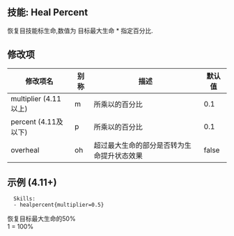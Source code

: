 技能: Heal Percent
--------------------------

恢复目技能标生命,数值为 目标最大生命 * 指定百分比.

修改项
----------

| 修改项名 | 别称    | 描述                                                                                                    | 默认值 |
|-----------|------------|----------------------------------------------------------------------------------------------------------------|---------------|
| multiplier (4.11以上)           | m | 所乘以的百分比         | 0.1    |
| percent (4.11及以下)           | p | 所乘以的百分比         | 0.1    |
| overheal | oh | 超过最大生命的部分是否转为生命提升状态效果 | false

示例 (4.11+)
--------

      Skills:
      - healpercent{multiplier=0.5}

恢复目标最大生命的50%  
1 = 100%
